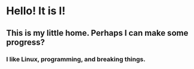 # Hello! It is I! 
## This is my little home. Perhaps I can make some progress? 
### I like Linux, programming, and breaking things.
